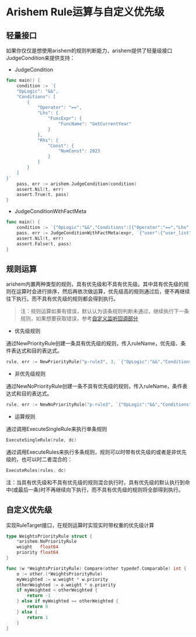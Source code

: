 # Arishem Rule运算与自定义优先级

## 轻量接口

如果你仅仅是想使用arishem的规则判断能力，arishem提供了轻量级接口JudgeCondition来提供支持：

- JudgeCondition

```go
func main() {
	condition := `{
    "OpLogic": "&&",
    "Conditions": [
        {
            "Operator": "==",
            "Lhs": {
                "FuncExpr": {
    				"FuncName": "GetCurrentYear"
				}
            },
            "Rhs": {
                "Const": {
                    "NumConst": 2023
                }
            }
        }
    ]
}`
	pass, err := arishem.JudgeCondition(condition)
	assert.Nil(t, err)
	assert.True(t, pass)
}
```

- JudgeConditionWithFactMeta

```go
func main() {
	condition := `{"OpLogic":"&&","Conditions":[{"Operator":"==","Lhs":{"Const":{"NumConst":1}},"Rhs":{"Const":{"NumConst":1}}},{"Operator":"!LIST_IN","Lhs":{"VarExpr":"user.user_list#2.name"},"Rhs":{"ConstList":[{"StrConst":"Jack"},{"StrConst":"Jane"},{"StrConst":"John"},{"StrConst":"Ezreal"}]}}]}`
	pass, err := JudgeConditionWithFactMeta(expr, `{"user":{"user_list":[{"name":"Aatrox"},{"name":"Ahri"},{"name":"Ezreal"},{"name":"MalPhite"}]}}`)
	assert.Nil(t, err)
	assert.False(t, pass)
}
```

## 规则运算

arishem内置两种类型的规则，具有优先级和不具有优先级。其中具有优先级的规则在运算时会进行排序，然后再依次做运算，优先级高的规则通过后，便不再继续往下执行。而不具有优先级的规则都会得到执行。

> 注：规则运算如果有错误，默认认为该条规则判断未通过，继续执行下一条规则，如果想要获取错误，参考[自定义监听回调部分](./CALLBACK_zh.md)

- 优先级规则

通过NewPriorityRule创建一条具有优先级的规则，传入ruleName，优先级、条件表达式和目的表达式。

```go
rule, err := NewPriorityRule("p-rule3", 3, `{"OpLogic":"&&","Conditions":[{"Operator":"==","Lhs":{"Const":{"NumConst":99.999999}},"Rhs":{"Const":{"NumConst":100}}}]}`, `{"Const":{"StrConst":"p-rule3 passed!"}}`)
```

- 非优先级规则

通过NewNoPriorityRule创建一条不具有优先级的规则，传入ruleName，条件表达式和目的表达式。

```go
rule, err := NewNoPriorityRule("p-rule3", `{"OpLogic":"&&","Conditions":[{"Operator":"==","Lhs":{"Const":{"NumConst":99.999999}},"Rhs":{"Const":{"NumConst":100}}}]}`, `{"Const":{"StrConst":"p-rule3 passed!"}}`)
```

- 运算规则

通过调用ExecuteSingleRule来执行单条规则

```go
ExecuteSingleRule(rule, dc)
```

通过调用ExecuteRules来执行多条规则，规则可以时带有优先级的或者是非优先级的，也可以时二者混合的：

```go
ExecuteRules(rules, dc)
```

注：当具有优先级和不具有优先级的规则混合执行时，具有优先级的默认执行到命中(或最后一条)时不再继续向下执行，而不具有优先级的规则将全部得到执行。

## 自定义优先级

实现RuleTarget接口，在规则运算时实现实时带权重的优先级计算

```go
type WeightsPriorityRule struct {
    *arishem.NoPriorityRule
    weight   float64
    priority float64
}

func (w *WeightsPriorityRule) Compare(other typedef.Comparable) int {
    o := other.(*WeightsPriorityRule)
    myWeighted := w.weight * w.priority
    otherWeighted := o.weight * o.priority
    if myWeighted < otherWeighted {
        return -1
    } else if myWeighted == otherWeighted {
        return 0
    } else {
        return 1
    }
}
```